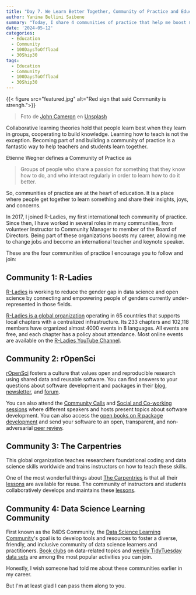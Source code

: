 ```yaml
---
title: "Day 7. We Learn Better Together, Community of Practice and Education."
author: Yanina Bellini Saibene
summary: "Today, I share 4 communities of practice that help me boost my carrer in teaching, data and coding skills."
date: '2024-05-12'
categories:
  - Education
  - Community
  - 100DaysToOffload
  - 30Ship30
tags:
  - Education
  - Community
  - 100DaysToOffload
  - 30Ship30
---
```


{{< figure src="featured.jpg" alt="Red sign that said Community is strengh.">}}

> Foto de <a href="https://unsplash.com/es/@john_cameron?utm_content=creditCopyText&utm_medium=referral&utm_source=unsplash">John Cameron</a> en <a href="https://unsplash.com/es/fotos/senalizacion-roja-y-blanca-de-coca-cola--_5IRj1F2rY?utm_content=creditCopyText&utm_medium=referral&utm_source=unsplash">Unsplash</a>
  
Collaborative learning theories hold that people learn best when they learn in groups, cooperating to build knowledge. Learning how to teach is not the exception.  Becoming part of and building a community of practice is a fantastic way to help teachers and students learn together. 

Etienne Wegner defines a Community of Practice as 

> Groups of people who share a passion for something that they know how to do, and who interact regularly in order to learn how to do it better.

So, communities of practice are at the heart of education. It is a place where people get together to learn something and share their insights, joys, and concerns. 

In 2017, I joined R-Ladies, my first international tech community of practice. Since then, I have worked in several roles in many communities, from volunteer Instructor to Community Manager to member of the Board of Directors. Being part of these organizations boosts my career, allowing me to change jobs and become an international teacher and keynote speaker.

These are the four communities of practice I encourage you to follow and join: 

## Community 1: R-Ladies

[R-Ladies](https://rladies.org/) is working to reduce the gender gap in data science and open science by connecting and empowering people of genders currently under-represented in those fields. 

[R-Ladies is a global organization](https://www.meetup.com/pro/rladies/) operating in 65 countries that supports local chapters with a centralized infrastructure. Its 233 chapters and 102,118 members have organized almost 4000 events in 8 languages. All events are free, and each chapter has a policy about attendance. Most online events are available on the [R-Ladies YouTube Channel](https://www.youtube.com/RLadiesGlobal).

## Community 2: rOpenSci 

[rOpenSci](https://ropensci.org/) fosters a culture that values open and reproducible research using shared data and reusable software. You can find answers to your questions about software development and packages in their [blog](https://ropensci.org/blog/), [newsletter](https://ropensci.org/tags/newsletter/), and [forum](https://discuss.ropensci.org/). 

You can also attend the [Community Calls]() and [Social and Co-working sessions]() where different speakers and hosts present topics about software development.  You can also access the [open books on R package development](https://devguide.ropensci.org) and send your software to an open, transparent, and non-adversarial [peer review](https://ropensci.org/software-review/).

## Community 3: The Carpentries

This global organization teaches researchers foundational coding and data science skills worldwide and trains instructors on how to teach these skills. 

One of the most wonderful things about [The Carpentries](https://carpentries.org/index.html) is that all their [lessons](https://software-carpentry.org/lessons/) are available for reuse. The community of instructors and students collaboratively develops and maintains these [lessons](https://datacarpentry.org/lessons/).  

## Community 4: Data Science Learning Community

First known as the R4DS Community, the [Data Science Learning Community](https://dslc.io/)'s goal is to develop tools and resources to foster a diverse, friendly, and inclusive community of data science learners and practitioners. [Book clubs](https://dslc.io/bookclubs.html) on data-related topics and [weekly TidyTuesday data sets](https://tidytues.day/) are among the most popular activities you can join. 

Honestly, I wish someone had told me about these communities earlier in my career.

But I'm at least glad I can pass them along to you.  
